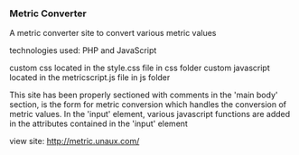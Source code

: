 ### Metric Converter
A metric converter site to convert various metric values

technologies used: PHP and JavaScript

custom css located in the style.css file in css folder
custom javascript located in the metricscript.js file in js folder

This site has been properly sectioned with comments
in the 'main body' section, is the form for metric conversion which handles the conversion of metric values. 
In the 'input' element, various javascript functions are added in the attributes contained in the 'input' element


view site: http://metric.unaux.com/
